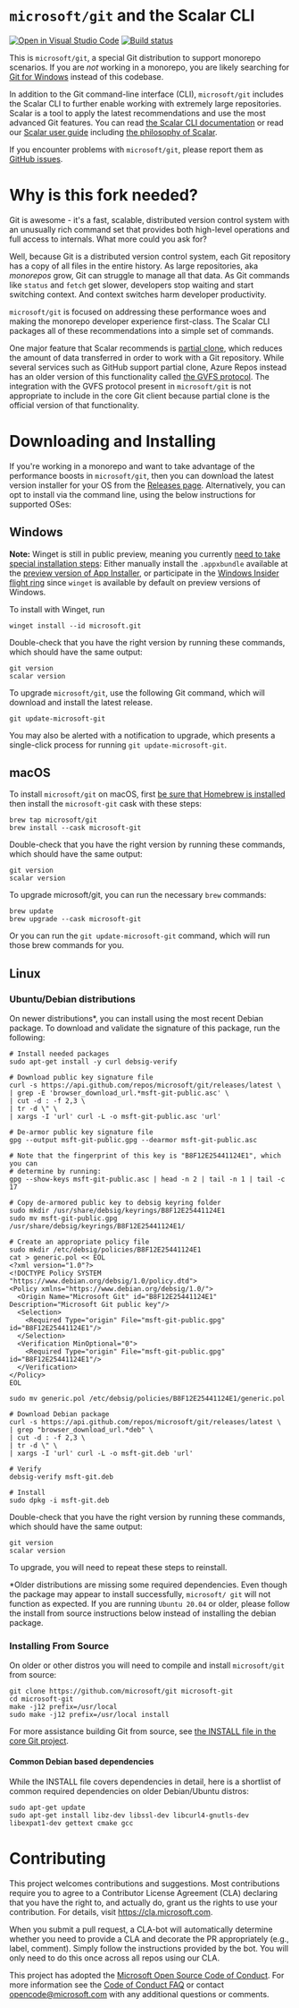 `microsoft/git` and the Scalar CLI
==================================

[![Open in Visual Studio Code](https://open.vscode.dev/badges/open-in-vscode.svg)](https://open.vscode.dev/microsoft/git)
[![Build status](https://github.com/microsoft/git/workflows/CI/badge.svg)](https://github.com/microsoft/git/actions/workflows/main.yml)

This is `microsoft/git`, a special Git distribution to support monorepo scenarios. If you are _not_
working in a monorepo, you are likely searching for
[Git for Windows](https://git-for-windows.github.io/) instead of this codebase.

In addition to the Git command-line interface (CLI), `microsoft/git` includes the Scalar CLI to
further enable working with extremely large repositories. Scalar is a tool to apply the latest
recommendations and use the most advanced Git features. You can read
[the Scalar CLI documentation](Documentation/scalar.adoc) or read our
[Scalar user guide](contrib/scalar/docs/index.md) including
[the philosophy of Scalar](contrib/scalar/docs/philosophy.md).

If you encounter problems with `microsoft/git`, please report them as
[GitHub issues](https://github.com/microsoft/git/issues).

Why is this fork needed?
=========================================================

Git is awesome - it's a fast, scalable, distributed version control system with an unusually rich
command set that provides both high-level operations and full access to internals. What more could
you ask for?

Well, because Git is a distributed version control system, each Git repository has a copy of all
files in the entire history. As large repositories, aka _monorepos_ grow, Git can struggle to
manage all that data. As Git commands like `status` and `fetch` get slower, developers stop waiting
and start switching context. And context switches harm developer productivity.

`microsoft/git` is focused on addressing these performance woes and making the monorepo developer
experience first-class. The Scalar CLI packages all of these recommendations into a simple set of
commands.

One major feature that Scalar recommends is [partial clone](https://github.blog/2020-12-21-get-up-to-speed-with-partial-clone-and-shallow-clone/),
which reduces the amount of data transferred in order to work with a Git repository. While several
services such as GitHub support partial clone, Azure Repos instead has an older version of this
functionality called
[the GVFS protocol](https://github.com/microsoft/VFSForGit/blob/HEAD/Protocol.md).
The integration with the GVFS protocol present in `microsoft/git` is not appropriate to include in
the core Git client because partial clone is the official version of that functionality.

Downloading and Installing
=========================================================

If you're working in a monorepo and want to take advantage of the performance boosts in
`microsoft/git`, then you can download the latest version installer for your OS from the
[Releases page](https://github.com/microsoft/git/releases). Alternatively, you can opt to install
via the command line, using the below instructions for supported OSes:

## Windows

__Note:__ Winget is still in public preview, meaning you currently
[need to take special installation steps](https://docs.microsoft.com/en-us/windows/package-manager/winget/#install-winget):
Either manually install the `.appxbundle` available at the
[preview version of App Installer](https://www.microsoft.com/p/app-installer/9nblggh4nns1?ocid=9nblggh4nns1_ORSEARCH_Bing&rtc=1&activetab=pivot:overviewtab),
or participate in the
[Windows Insider flight ring](https://insider.windows.com/https://insider.windows.com/)
since `winget` is available by default on preview versions of Windows.

To install with Winget, run

```shell
winget install --id microsoft.git
```

Double-check that you have the right version by running these commands,
which should have the same output:

```shell
git version
scalar version
```

To upgrade `microsoft/git`, use the following Git command, which will download and install the latest
release.

```shell
git update-microsoft-git
```

You may also be alerted with a notification to upgrade, which presents a single-click process for
running `git update-microsoft-git`.

## macOS

To install `microsoft/git` on macOS, first [be sure that Homebrew is installed](https://brew.sh/) then
install the `microsoft-git` cask with these steps:

```shell
brew tap microsoft/git
brew install --cask microsoft-git
```

Double-check that you have the right version by running these commands,
which should have the same output:

```shell
git version
scalar version
```

To upgrade microsoft/git, you can run the necessary `brew` commands:

```shell
brew update
brew upgrade --cask microsoft-git
```

Or you can run the `git update-microsoft-git` command, which will run those brew commands for you.

## Linux
### Ubuntu/Debian distributions

On newer distributions*, you can install using the most recent Debian package.
To download and validate the signature of this package, run the following:

```shell
# Install needed packages
sudo apt-get install -y curl debsig-verify

# Download public key signature file
curl -s https://api.github.com/repos/microsoft/git/releases/latest \
| grep -E 'browser_download_url.*msft-git-public.asc' \
| cut -d : -f 2,3 \
| tr -d \" \
| xargs -I 'url' curl -L -o msft-git-public.asc 'url'

# De-armor public key signature file
gpg --output msft-git-public.gpg --dearmor msft-git-public.asc

# Note that the fingerprint of this key is "B8F12E25441124E1", which you can
# determine by running:
gpg --show-keys msft-git-public.asc | head -n 2 | tail -n 1 | tail -c 17

# Copy de-armored public key to debsig keyring folder
sudo mkdir /usr/share/debsig/keyrings/B8F12E25441124E1
sudo mv msft-git-public.gpg /usr/share/debsig/keyrings/B8F12E25441124E1/

# Create an appropriate policy file
sudo mkdir /etc/debsig/policies/B8F12E25441124E1
cat > generic.pol << EOL
<?xml version="1.0"?>
<!DOCTYPE Policy SYSTEM "https://www.debian.org/debsig/1.0/policy.dtd">
<Policy xmlns="https://www.debian.org/debsig/1.0/">
  <Origin Name="Microsoft Git" id="B8F12E25441124E1" Description="Microsoft Git public key"/>
  <Selection>
    <Required Type="origin" File="msft-git-public.gpg" id="B8F12E25441124E1"/>
  </Selection>
  <Verification MinOptional="0">
    <Required Type="origin" File="msft-git-public.gpg" id="B8F12E25441124E1"/>
  </Verification>
</Policy>
EOL

sudo mv generic.pol /etc/debsig/policies/B8F12E25441124E1/generic.pol

# Download Debian package
curl -s https://api.github.com/repos/microsoft/git/releases/latest \
| grep "browser_download_url.*deb" \
| cut -d : -f 2,3 \
| tr -d \" \
| xargs -I 'url' curl -L -o msft-git.deb 'url'

# Verify
debsig-verify msft-git.deb

# Install
sudo dpkg -i msft-git.deb
```

Double-check that you have the right version by running these commands,
which should have the same output:

```shell
git version
scalar version
```

To upgrade, you will need to repeat these steps to reinstall.

*Older distributions are missing some required dependencies. Even
though the package may appear to install successfully, `microsoft/
git` will not function as expected. If you are running `Ubuntu 20.04` or
older, please follow the install from source instructions below
instead of installing the debian package.

### Installing From Source

On older or other distros you will need to compile and install `microsoft/git` from source:

```shell
git clone https://github.com/microsoft/git microsoft-git
cd microsoft-git
make -j12 prefix=/usr/local
sudo make -j12 prefix=/usr/local install
```

For more assistance building Git from source, see
[the INSTALL file in the core Git project](https://github.com/git/git/blob/master/INSTALL).

#### Common Debian based dependencies
While the INSTALL file covers dependencies in detail, here is a shortlist of common required dependencies on older Debian/Ubuntu distros:

```shell
sudo apt-get update
sudo apt-get install libz-dev libssl-dev libcurl4-gnutls-dev libexpat1-dev gettext cmake gcc
```

Contributing
=========================================================

This project welcomes contributions and suggestions.  Most contributions require you to agree to a
Contributor License Agreement (CLA) declaring that you have the right to, and actually do, grant us
the rights to use your contribution. For details, visit <https://cla.microsoft.com>.

When you submit a pull request, a CLA-bot will automatically determine whether you need to provide
a CLA and decorate the PR appropriately (e.g., label, comment). Simply follow the instructions
provided by the bot. You will only need to do this once across all repos using our CLA.

This project has adopted the [Microsoft Open Source Code of Conduct](https://opensource.microsoft.com/codeofconduct/).
For more information see the [Code of Conduct FAQ](https://opensource.microsoft.com/codeofconduct/faq/) or
contact [opencode@microsoft.com](mailto:opencode@microsoft.com) with any additional questions or comments.

